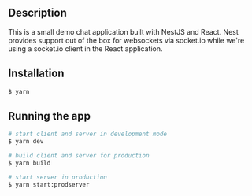 ## Description

This is a small demo chat application built with NestJS and React. Nest provides support out of the box for websockets via socket.io while we're using a socket.io client in the React application.

## Installation

```bash
$ yarn
```

## Running the app

```bash
# start client and server in development mode
$ yarn dev

# build client and server for production
$ yarn build

# start server in production
$ yarn start:prodserver
```
